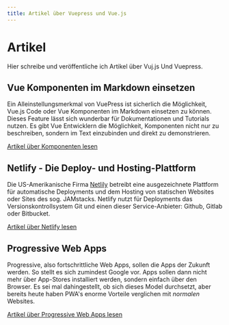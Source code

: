 ```yaml
---
title: Artikel über Vuepress und Vue.js
---
```


# Artikel
Hier schreibe und veröffentliche ich Artikel über Vuj.js Und Vuepress.  

## Vue Komponenten im Markdown einsetzen
Ein Alleinstellungsmerkmal von VuePress ist sicherlich die Möglichkeit, Vue.js Code oder Vue Komponenten im Markdown einsetzen zu können.
Dieses Feature lässt sich wunderbar für Dokumentationen und Tutorials nutzen. Es gibt Vue Entwicklern die Möglichkeit, Komponenten nicht nur zu beschreiben, sondern im Text einzubinden und direkt zu demonstrieren.

[Artikel über Komponenten lesen](/docs/vue-komponenten-im-markdown-einsetzen.html)

## Netlify - Die Deploy- und Hosting-Plattform
Die US-Amerikanische Firma [Netlily](https://netlify.com) betreibt eine ausgezeichnete Plattform für automatische Deployments und dem Hosting von statischen Websites oder Sites des sog. JAMstacks. Netlify nutzt für Deployments das Versionskontrollsystem Git und einen dieser Service-Anbieter: Github, Gitlab oder Bitbucket.

[Artikel über Netlify lesen](/docs/netlify-die-deploy-und-hosting-plattform.html)

## Progressive Web Apps
Progressive, also fortschrittliche Web Apps, sollen die Apps der Zukunft werden. So stellt es sich zumindest Google vor. Apps sollen dann nicht mehr über App-Stores installiert werden, sondern einfach über den Browser. Es sei mal dahingestellt, ob sich dieses Model durchsetzt, aber bereits heute haben PWA's enorme Vorteile verglichen mit *normalen* Websites.

[Artikel über Progressive Web Apps lesen](/docs/progressive-web-apps.html)